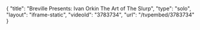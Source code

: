 {
    "title": "Breville Presents: Ivan Orkin The Art of The Slurp",
    "type": "solo",
    "layout": "iframe-static",
    "videoId": "3783734",
    "url": "\/tvpembed\/3783734"
}